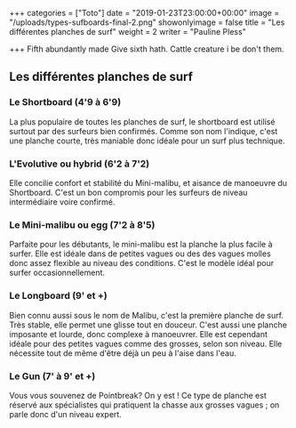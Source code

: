+++
categories = ["Toto"]
date = "2019-01-23T23:00:00+00:00"
image = "/uploads/types-sufboards-final-2.png"
showonlyimage = false
title = "Les différentes planches de surf"
weight = 2
writer = "Pauline Pless"

+++
Fifth abundantly made Give sixth hath. Cattle creature i be don't them.
<!--more-->

## Les différentes planches de surf

### Le Shortboard (4'9 à 6'9)

La plus populaire de toutes les planches de surf, le shortboard est utilisé surtout par des surfeurs bien confirmés. Comme son nom l'indique, c'est une planche courte, très maniable donc idéale pour un surf plus technique.

### L'Evolutive ou hybrid (6'2 à 7'2)

Elle concilie confort et stabilité du Mini-malibu, et aisance de manoeuvre du Shortboard.  C'est un bon compromis pour les surfeurs de niveau intermédiaire voire confirmé.

### Le Mini-malibu ou egg (7'2 à 8'5)

Parfaite pour les débutants, le mini-malibu est la planche la plus facile à surfer. Elle est idéale dans de petites vagues ou des des vagues molles donc assez flexible au niveau des conditions.  C'est le modèle idéal pour surfer occasionnellement.

### Le Longboard (9' et +)

Bien connu aussi sous le nom de Malibu, c'est la première planche de surf. Très stable, elle permet une glisse tout en douceur. C'est aussi une planche imposante et lourde, donc complexe à manoeuvrer. Elle est cependant idéale pour des petites vagues comme des grosses, selon son niveau. Elle nécessite tout de même d'être déjà un peu à l'aise dans l'eau.

### Le Gun (7' à 9' et +)

Vous vous souvenez de Pointbreak? On y est ! Ce type de planche est réservé aux spécialistes qui pratiquent la chasse aux grosses vagues ; on parle donc d'un niveau expert. 